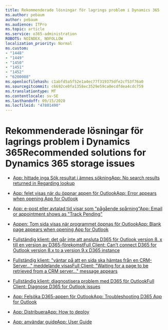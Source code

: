 ```yaml
---
title: Rekommenderade lösningar för lagrings problem i Dynamics 365
ms.author: pebaum
author: pebaum
ms.audience: ITPro
ms.topic: article
ms.service: o365-administration
ROBOTS: NOINDEX, NOFOLLOW
localization_priority: Normal
ms.custom:
- "1448"
- "1449"
- "1450"
- "1451"
- "1452"
- "6200008"
ms.openlocfilehash: c1abfd5a5f52e1a4ec77f319375dfe2cf53f76a0
ms.sourcegitcommit: c6692ce0fa1358ec3529e59ca0ecdfdea4cdc759
ms.translationtype: MT
ms.contentlocale: sv-SE
ms.lasthandoff: 09/15/2020
ms.locfileid: "47801490"
---
```

# <a name="recommended-solutions-for-dynamics-365-storage-issues"></a><span data-ttu-id="d3ce2-102">Rekommenderade lösningar för lagrings problem i Dynamics 365</span><span class="sxs-lookup"><span data-stu-id="d3ce2-102">Recommended solutions for Dynamics 365 storage issues</span></span>

* [<span data-ttu-id="d3ce2-103">App: hittade inga Sök resultat i ämnes sökning</span><span class="sxs-lookup"><span data-stu-id="d3ce2-103">App: No search results returned in Regarding lookup</span></span>](https://support.microsoft.com/help/4489111)

* [<span data-ttu-id="d3ce2-104">App: felet visas när du öppnar appen för Outlook</span><span class="sxs-lookup"><span data-stu-id="d3ce2-104">App: Error appears when opening App for Outlook</span></span>](https://go.microsoft.com/fwlink/p/?linkid=2007021)

* [<span data-ttu-id="d3ce2-105">App: e-post eller avtalad tid visar som "pågående spårning"</span><span class="sxs-lookup"><span data-stu-id="d3ce2-105">App: Email or appointment shows as "Track Pending"</span></span>](https://go.microsoft.com/fwlink/p/?linkid=2007022)

* [<span data-ttu-id="d3ce2-106">Appen: Tom sida visas när programmet öppnas för Outlook</span><span class="sxs-lookup"><span data-stu-id="d3ce2-106">App: Blank page appears when opening App for Outlook</span></span>](https://go.microsoft.com/fwlink/p/?linkid=2007128)

* [<span data-ttu-id="d3ce2-107">Fullständig klient: det går inte att ansluta D365 för Outlook version 8. x till en version av D365-förekomst</span><span class="sxs-lookup"><span data-stu-id="d3ce2-107">Full Client: Can't connect D365 for Outlook version 8.x to a version 9.x D365 instance</span></span>](https://go.microsoft.com/fwlink/p/?linkid=2007023)

* [<span data-ttu-id="d3ce2-108">Fullständig klient: "väntar på att en sida ska hämtas från en CRM-Server..." meddelande visas</span><span class="sxs-lookup"><span data-stu-id="d3ce2-108">Full Client: "Waiting for a page to be retrieved from a CRM server..." message appears</span></span>](https://go.microsoft.com/fwlink/p/?linkid=2007129)

* [<span data-ttu-id="d3ce2-109">Fullständig klient: diagnostisera problem med D365 för Outlook</span><span class="sxs-lookup"><span data-stu-id="d3ce2-109">Full Client: Diagnose D365 for Outlook issues</span></span>](https://go.microsoft.com/fwlink/p/?linkid=2007024)

* [<span data-ttu-id="d3ce2-110">App: Felsöka D365-appen för Outlook</span><span class="sxs-lookup"><span data-stu-id="d3ce2-110">App: Troubleshooting D365 App for Outlook</span></span>](https://go.microsoft.com/fwlink/p/?linkid=2007025)

* [<span data-ttu-id="d3ce2-111">App: Distribuera</span><span class="sxs-lookup"><span data-stu-id="d3ce2-111">App: How to deploy</span></span>](https://go.microsoft.com/fwlink/p/?linkid=857071)

* [<span data-ttu-id="d3ce2-112">App: användar guide</span><span class="sxs-lookup"><span data-stu-id="d3ce2-112">App: User Guide</span></span>](https://go.microsoft.com/fwlink/p/?linkid=857091)
